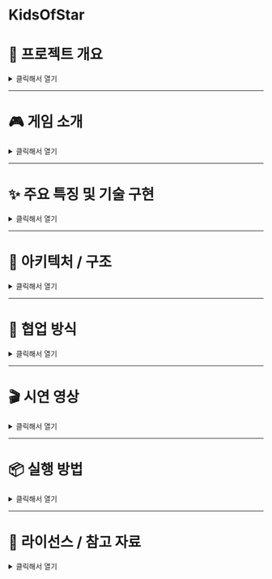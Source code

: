 # KidsOfStar
# 🧭 프로젝트 개요

<details>
<summary>클릭해서 열기</summary>

- **프로젝트 이름**: 별의 아이(Kids of Star)
- **개발 기간**: 2025.04.07 ~ 
- **팀 구성**: 강현아(팀장/기획리드), 윤동영(개발리드), 김자은(개발), 김태겸(개발), 김혜지(개발)
- **사용 기술**: Unity, C#, Git
- **장르/타겟 플랫폼**: 2D, 퍼즐, 플랫포머, 어드벤처 / 모바일
- **한 줄 소개**: 퍼즐을 풀고 삶의 목적을 찾는 게임

</details>

---

# 🎮 게임 소개

<details>
<summary>클릭해서 열기</summary>

- **게임 설명**: 플레이어가 형태변화를 이용해 목표 지점으로 나아가는 힐링 모바일 게임
- **기획 배경**: 삶에 지친 현대인들에게 위로를 주기 위해 기획
- **주요 기능/콘텐츠**:
    - 퍼즐 : 삶에서 만나는 수많은 장애물을 상징. 플랫포머 퍼즐과 팝업 퍼즐로 나뉘며, 각각 점프 관련 기믹과 회전 퍼즐 기믹으로 이루어져 있음 
    - 형태 변화 : 삶에서 만나는 장애물을 돌파하기 위한 페르소나 상징. 점프력, 충돌체 크기, 패시브 스킬이 다른 다양한 형태로 변화해 플랫포머 퍼즐을 파훼 
    - 스토리 : 누구나 공감할 수 있는 성장 스토리로, 한번뿐인 삶을 어떻게 살아갈 것인지 질문하는 이야기. 

</details>

---

# ✨ 주요 특징 및 기술 구현

<details>
<summary>클릭해서 열기</summary>

### 🔧 기술 스택
- Unity 버전: 2022.3.17f1
- 주요 플러그인 / 외부 라이브러리: 
    - Cinemachine: 카메라 제어
    - TextMeshPro: 텍스트 렌더링
    - Unity Google Sheets: 구글 시트 연동
    - Ingame Debug Console: 디버깅 툴

### 🧠 주요 기능 구현
<details>
<summary>🔧 회전 퍼즐 시스템 (윤동영)</summary>

### 📝 기능 설명
회전 퍼즐 게임은 다채로운 컨텐츠를 위해서 만든 이미지맞추기 형태의 미니게임

### ⚙️ 핵심 구현 포인트
“평탄화(flattened)”된 1차원 리스트를 인덱스 계산으로 2차원처럼 활용한 형태로
스크립터블 오브젝트를 활용한 데이터를 통해서 퍼즐의 이미지를 확장성 있게 구성하고,
퍼즐 조각을 프리펩화하여 그리드(1차원 리스트) 형태 + 그리드 너비(gridWidth)를 이용한 구조

</details>

<details>
<summary>🔧 나뭇잎 트램펄린 기믹 (윤동영)</summary>

### 📝 기능 설명
나뭇잎 점프(Leaf Jump)는 게임 내에서 일종의 트램펄린 역할을 하는 오브젝트

### ⚙️ 핵심 구현 포인트
충돌감지를 통해 ILeafJumpable 인터페이스를 구현한다면 점프동작을 위임하고, 인터페이스 구현 객체에서 실제 물리 처리를 수행하는 구조
인터페이스의 분리 덕분에, 플레이어·박스·기타 오브젝트 모두 같은 메서드만 구현하면 잎사귀 점프에 연동 가능

<img src="https://img1.daumcdn.net/thumb/R1280x0/?scode=mtistory2&fname=https%3A%2F%2Fblog.kakaocdn.net%2Fdn%2FcJ9Z6b%2FbtsNGVK7VbU%2Fr5zEWzDKmW4U8oNM0z39PK%2Fimg.png" width="400"/>

</details>

<details>
<summary>🔧 상자 옮기기 기믹 (윤동영)</summary>

### 📝 기능 설명
플레이어의 형태변화에 따라 달라지는 힘과 박스라는 오브젝트를 통해 만든 플레이어 기믹 중 한 요소

### ⚙️ 핵심 구현 포인트
플레이어의 Form형태에 따라서 형태 별 PushPower에 따라 박스를 미는 힘이 달리지는 구조로
IWeightable의 구현을 통해 boxWeight를 반환하고 RigidBody를 통해 실제 물리를 적용
박스가 플레이어와 부딪히며 튕기는 현상을 방지하기 위해,  코루틴 기반 충돌 무시로 부자연스러운 반발 제거

</details>

<details>
<summary>🔧 컷씬 시스템 (김자은)</summary>

### 📝 기능 설명
스토리의 일부를 컷신 형태로 구성하여, 애니메이션과 연출을 통해 **스토리 몰입감을 높이고 게임의 서사를 풍부하게 전달**합니다.

### ⚙️ 핵심 구현 포인트
- Unity Timeline을 활용해 다양한 연출을 자연스럽게 구성
- Signal Asset을 사용하여 타임라인 내부에서 **대사 출력, Bgm 전환, 컷신 종료** 등 이벤트를 정확한 타이밍에 실행
- 기능 단위 컴포넌트(DialogPlayer, BgmPlayer 등)를 타임라인과 연동하여 **타이밍 기반 제어** 수행

### 🧩 구조 및 연동
- 각 컷신 프리팹은 공통 기반 클래스 `CutSceneBase`를 가지고 있으며, 자체 Timeline(PlayableDirector)을 실행하는 구조
- 컷신 프리팹은 필요한 기능만 선택적으로 추가하는 **조립식 구조**로 구성
- 전체 컷신의 생성 및 실행 흐름은 `CutSceneManager`가 담당하며, 씬 내 컷신의 시작과 종료를 제어
</details>

<details>
<summary>🔧 대사 시스템 (김자은)</summary>

### 📝 기능 설명
컷씬 진행 중이거나 플레이어의 자유 상호작용 중에 **대사를 출력하고, 그에 따른 게임 내 액션을 트리거하는 시스템**입니다.  
스토리 흐름과 상호작용을 자연스럽게 연결해주는 핵심 역할을 합니다.

### ⚙️ 핵심 구현 포인트
- **Google Sheets 기반 데이터 테이블**을 Unity에 연동하여 대사 내용을 관리
- 각 대사는 `index`를 기준으로 불러오며, `nextIndex` 값을 통해 자동으로 다음 대사로 이어짐
- `ActionType` 필드를 통해 **대사 직후에 발생할 이벤트(선택지 표시, 컷씬 재생, 진행도 갱신 등)를 정의**

### 🧩 구조 및 연동
- 대사의 시작/종료, 분기 로직 관리는 `DialogueManager`에서 담당
- 출력은 `UITextBubble`이 담당하며, 대사 출력 자체에만 집중
- 각 대사 액션은 `IDialogActionHandler` 인터페이스를 구현한 클래스로 분리되어 있으며,  
  `Dictionary<DialogActionType, IDialogActionHandler>`를 통해 타입에 따라 동적으로 실행

</details>

<details>
<summary>🔧 UI 구조 (김태겸)</summary>

### 📝 기능 설명
게임 내 모든 UI는 Canvas 기반으로 구성되며, UI를 **기본 UI / 팝업 / 최상위 알림**의 세 계층으로 구분하여 관리합니다.  
이를 통해 사용자에게 지속적으로 보여져야 할 정보와, 특정 이벤트에 의한 임시 인터페이스를 **명확하게 분리**할 수 있습니다.

- **UI**: 조이스틱, 타이머, 점수 등 항상 표시되는 기본 UI
- **Popup**: 설정창, 일시정지, 결과창 등 이벤트 기반 인터페이스
- **Top**: 경고창, 시스템 오류 등 최우선 처리 인터페이스

### ⚙️ 핵심 구현 포인트
- UIManager에서 **Canvas 계층을 관리**하며, 각 계층에 맞는 UI Prefab을 동적으로 생성 및 제거
- Popup 계층은 중첩 표시를 고려한 **레이어 구조**로 설계 (예: 스택 또는 큐 구조)
- 최상위 알림 UI는 항상 다른 팝업 위에 표시되도록 **Sorting Order** 또는 **Transform 계층 구조**를 명확히 분리

### 🧩 구조 및 연동
- UIManager는 각 UI 계층별 Transform을 미리 참조하고 있으며, 필요 시 해당 위치에 프리팹을 Instantiate하여 붙이는 방식으로 동작
- 각 UI는 **인터페이스나 공통 베이스 클래스**를 상속하여 열기/닫기 등의 동작을 통일
- 게임의 상태 변화(예: 게임 오버, 일시정지)는 UIManager를 통해 해당 UI를 요청하는 방식으로 일관성 있게 처리됨

</details>

<details>
<summary>🔧 타임어택 미니게임 시스템 (김태겸)</summary>
    
### 📝 기능 설명 
타임어택 미니게임은 제한 시간 없이 플레이어가 가능한 한 빠르게 맵을 클리어하고, 그 기록을 바탕으로 NPC의 반응이 달라지는 콘텐츠입니다.
NPC와의 대화가 모두 끝나면 타임어택 맵이 화면에 표시되고, 5초간의 준비 타이머가 진행됩니다.
준비 시간 이후 스톱워치가 자동으로 시작되며, 플레이어가 목표 지점에 도달하면 기록 측정이 종료됩니다.
기록에 따라 각 NPC의 대사가 달라지며, UI를 통해 해당 결과가 출력됩니다.
### ⚙️ 핵심 구현 포인트
- 대화 종료 후 흐름 전환
 DialogueManager에서 마지막 NPC 대화가 끝나면 자동으로 타임어택 모드로 전환됩니다.
- 5초 준비 타이머 구현
 CountdownTimer 클래스를 통해 5초 동안 준비 시간을 카운트하고 UI에 실시간으로 표시합니다.
 타이머 종료 시, Stopwatch가 자동으로 시작됩니다.
- 기록 측정 기능
 Stopwatch 클래스를 사용하여 플레이어가 출발한 시점부터 도착 지점까지의 시간을 측정합니다.
- 기록 기반 대사 출력
 ScriptableObject를 활용해 기록 범위별로 각 NPC의 대사를 정의하고, 조건에 따라 적절한 대사를 출력합니다.
  - 예시 – 1분 30초 이하 기록일 경우:
  - 지김: "시간은 나쁘지 않다"
  - 세명: "대단해...!"
- UIManager를 통한 UI 제어
 UI 요소(타이머, 결과 팝업, 대사 등)는 모두 UIManager를 통해 생성 및 제어되며,
 UI 계층 구조(UI / Popup / Top)에 따라 정리되어 효율적으로 표시됩니다.
### 🧩 구조 및 연동
NPC 대화 종료 > 
[UIManager] 맵 및 기본 UI 표시 >
[CountdownTimer] 5초 준비 타이머 시작 >
[Stopwatch] 스톱워치 시작 >
플레이어 조작 & 목표 도달 >
[Stopwatch] 기록 정지 >
[ScriptableObject] 기록에 따라 결과 대사 선택 >
[DialogueManager] NPC 대사 출력 >
[UIManager] 결과 팝업 및 종료 UI 표시
### 📥사용된 주요 컴포넌트
- UIManager
- : UI 계층 구조(UI / Popup / Top) 관리 및 UI 요소 동적 생성
- CountdownTimer / Stopwatch: 준비 시간 및 기록 측정을 담당
- ScriptableObject: 기록 범위에 따른 NPC 대사 데이터 정의 및 참조
- DialogueManager: NPC 대사 출력 제어 및 시퀀스 관리    
</details>

<details>
<summary>🔧 플레이어 조작 (김혜지)</summary>
    
### 📝 기능 설명
입력 시스템을 통해 이동 및 점프 동작을 처리하며, 상태 패턴(State Pattern)을 통해 Idle, Move, Jump, WallCling, WallJump 등으로 분기됩니다.
### ⚙️ 핵심 구현 포인트
상태 패턴 기반 동작 제어
- 플레이어의 상태(Idle, Move, Jump, WallCling 등)를 클래스로 분리하여 유연한 상태 전환 가능
- 각 상태가 애니메이터 파라미터를 직접 조작하여 애니메이션 연동 안정성 확보
입력 처리 통합
- Unity Input System 기반으로 키보드/조이스틱을 모두 지원
- 입력값은 MoveDir을 통해 방향성 유지, 점프·변신 등은 이벤트 트리거 방식으로 분리 처리
</details>

<details>
<summary>🔧 형태변화 시스템 (김혜지)</summary>

### 📝 기능 설명    
ScriptableObject 기반의 형태 데이터(SO)를 활용하여 각 형태의 스탯(이동 속도, 점프력, 무게 등)을 관리하고, 변신 시 플레이어 외형과 능력치를 동적으로 교체합니다.
### ⚙️ 핵심 구현 포인트
ScriptableObject 기반 형태 데이터 관리
- 각 형태별 능력치(이동 속도, 점프력, 무게 등)와 스프라이트, 애니메이션 클립을 PlayerFormData로 관리
- 변신 시 해당 데이터를 PlayerFormController가 교체하고 외형·애니메이션 적용
AnimatorOverrideController 활용
- Animator 상태 이름을 유지하면서 형태별 애니메이션 클립만 동적으로 교체
- Animator 파라미터 해시값은 PlayerAnimHash 클래스에서 일괄 관리하여 코드 가독성과 유지보수성 강화
연출 및 제어 흐름 구성
- 변신 시 SpriteRenderer를 비활성화하고 변신 이펙트를 재생한 뒤, 폼 데이터를 교체하고 렌더러 복구
- 조작은 IsControllable 값을 통해 변신 연출 동안 제한됨
</details>

</details>

---

# 🧩 아키텍처 / 구조

<details>
<summary>클릭해서 열기</summary>

- **씬 구성 및 흐름**
- **TitleScene**: 타이틀 및 시작 버튼
- **LoadingScene**: 씬 전환 시 로딩 화면
- **Chapter (1~3)**: 주요 플레이 구간, 각 스테이지는 별도 씬으로 관리

씬 전환은 `SceneLoader`에서 비동기(AsyncOperation)로 처리하며,  
중간에 `LoadingScene`을 Additive로 로드해 전환 연출을 담당합니다.

씬 별 초기화는 `SceneBase` 클래스를 통해 구성되어 있으며,  
씬이 활성화되면 매니저 및 UI 세팅, 데이터 바인딩 등을 일괄 처리합니다.

- **매니저 구조**: 

  Managers 클래스는 싱글턴 기반으로 설계되어 있으며, 게임 내 모든 시스템 매니저(`GameManager`, `SoundManager`, `UIManager` 등)를 통합 관리합니다.  
  대부분의 매니저는 `MonoBehaviour`를 상속받지 않고 `new`로 생성되며, 명시적인 `Init()` 호출 없이 생성자에서 필요한 초기화를 수행합니다.  
  이를 통해 Unity 생명주기 순서에 의존하지 않고, **초기화 순서를 정확히 제어**할 수 있습니다.

  이러한 구조는 **테스트 용이성**, **상태 일관성 유지**, **유지보수 편의성**을 목표로 설계되었습니다.

- **데이터 관리**: Unity Google Sheet
</details>

---

# 🤝 협업 방식

<details>
<summary>클릭해서 열기</summary>

- **Git 전략**: 메인 브랜치, 개인 브랜치, Dev 브랜치로 분류. 개인 브랜치에서 작업한 뒤 Dev 브랜치로 머지하고, 모든 개발이 완료되면 데브에서 메인 브랜치로 머지. 
- **이슈/업무 관리**: Notion 
- **커밋 컨벤션**

| 태그     | 설명 |
|----------|------|
| **Feat**     | 새로운 기능 추가 |
| **Fix**      | 버그 수정 또는 오타(Typo) 수정 |
| **Refactor**| 리팩토링 (기능 변화 없이 구조 개선) |
| **Design**   | CSS 등 사용자 UI 디자인 변경 |
| **Comment**  | 주석 추가 및 변경 |
| **Style**    | 코드 포맷팅, 세미콜론 누락 등 (논리 변경 없음) |
| **Test**     | 테스트 코드 추가, 수정, 삭제 (비즈니스 로직 영향 없음) |
| **Chore**    | 기타 잡다한 변경 (빌드 스크립트, 이미지, 패키지 등) |
| **Init**     | 프로젝트 초기 생성 |
| **Rename**   | 파일 혹은 폴더 이름 수정 또는 이동 |
| **Remove**   | 파일 삭제 작업 |
| **Add**      | 코드, 테스트, 예제, 문서 등의 신규 추가 |
| **Improve**  | 성능/호환성/접근성 등 향상된 변경 |
| **Move**     | 코드 위치 이동 |
| **Updated**  | 버전, 계정, 문서, 라이브러리 등 업데이트 |
| **WIP**      | 작업 중인 내용을 임시로 커밋 (Work In Progress) |

- **회의 방식**: 평일 오전 9시 30분, 오후 8시 데일리 스크럼 진행, 매주 금요일 오후 데일리 스크럼은 위클리 스크럼으로 진행.  

</details>

---

# 🎬 시연 영상

<details>
<summary>클릭해서 열기</summary>

- YouTube 링크:https://youtu.be/wZMDv5eOn9I

</details>

---

# 📦 실행 방법

<details>
<summary>클릭해서 열기</summary>

- Unity 버전:2022.3.17f1
- 실행 전 주의사항: 컴퓨터로 실행할 경우 WASD(이동), 스페이스바(점프), 숫자키(1, 2, 3, 4)(변신)으로 플레이 가능합니다.
- 빌드 방법:Web, 유니티

</details>

---

# 📄 라이선스 / 참고 자료

<details>
<summary>클릭해서 열기</summary>

- https://nebula-audio.itch.io/character-footsteps-rock-grass-pack-1
- https://shapeforms.itch.io/shapeforms-audio-free-sfx
- https://soundraw.io

</details>
